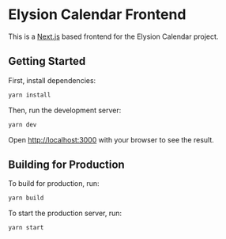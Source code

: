 # Elysion Calendar Frontend

This is a [Next.js](https://nextjs.org) based frontend for the Elysion Calendar project.

## Getting Started

First, install dependencies:
```bash
yarn install
```

Then, run the development server:
```bash
yarn dev
```

Open [http://localhost:3000](http://localhost:3000) with your browser to see the result.

## Building for Production

To build for production, run:
```bash
yarn build
```

To start the production server, run:
```bash
yarn start
```

